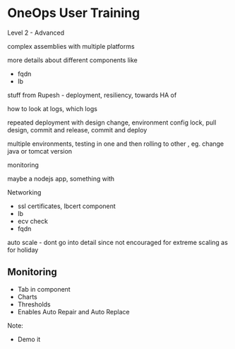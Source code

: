 # OneOps User Training

Level 2 - Advanced



complex assemblies with multiple platforms

more details about different components like

- fqdn
- lb

stuff from Rupesh - deployment, resiliency, towards HA of 



how to look at logs, which logs 


repeated deployment with design change, environment config lock, pull design, commit and release, commit and deploy

multiple environments, testing in one and then rolling to other , eg. change java or tomcat version

monitoring



maybe a nodejs app, something with



Networking
- ssl certificates, lbcert component
- lb
- ecv check
- fqdn




auto scale - dont go into detail since not encouraged for extreme scaling as for holiday


## Monitoring

- Tab in component 
- Charts
- Thresholds
- Enables Auto Repair and Auto Replace

Note: 
- Demo it


